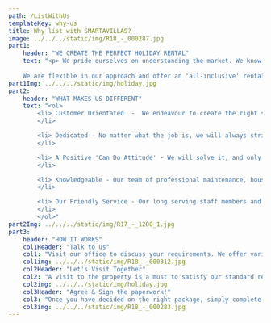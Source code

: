 ```yaml
---
path: /ListWithUs
templateKey: why-us
title: Why list with SMARTAVILLAS?
image: ../../../static/img/R18_-_000287.jpg
part1: 
    header: "WE CREATE THE PERFECT HOLIDAY RENTAL"
    text: "<p> We pride ourselves on understanding the market. We know what your customers will expect when renting a property and we will work with you to ensure that your property meets these expectations with just one simple goal in mind - that your guests have a fantastic holiday and wish to return! Our rental services include professional photography, internet advertising, high standards of hygiene and cleanliness and a professional laundry service. We appreciate that your property is a treasured investment, and we recognise that you may have different requirements and so we are happy to consider any business terms to suit you, ranging from a simple cleaning service to a full property management service. 
    
    We are flexible in our approach and offer an 'all-inclusive' rental package or you can create your own 'tailored-made' rental package. No job is too small or large. We would be delighted to meet you and view your property to discuss how we can help you to optimize rental potential and keep your investment in tip-top condition. <a href='/contact' style='color: #f5821e; text-decoration: underline;'>Email us</a> to book an appointment now </p>"
part1Img: ../../../static/img/holiday.jpg
part2: 
    header: "WHAT MAKES US DIFFERENT" 
    text: "<ol>
        <li> Customer Orientated  -  We endeavour to create the right service solutions and customer care standards for your property to ensure guest satisfaction and promote your rental business
        </li>

        <li> Dedicated - No matter what the job is, we will always strive to provide a first-class service for property owners and guests alike, with attention to detail and a friendly 'no problem' approach. 
        </li>

        <li> A Positive 'Can Do Attitude' - We will solve it, and only if we can't, we will find the person who can!  
        </li>

        <li> Knowledgeable - Our team of professional maintenance, house-keeping and office teams are full of local knowledge! If you've got a question, one of us can answer it
        </li>

        <li> Our Friendly Service - Our long serving staff members and our dedication earn us a strong reputation in the East Algarve. We are proud to be part of the 'Smarta' Family and work together to bring your rental property to life.
        </li>
        </ol>"
part2Img: ../../../static/img/R17_-_1280_1.jpg
part3: 
    header: "HOW IT WORKS"
    col1Header: "Talk to us"
    col1: "Visit our office to discuss your requirements. We offer various marketing, property care, and general service packages to suit your needs."
    col1img: ../../../static/img/R18_-_000312.jpg
    col2Header: "Let's Visit Together"
    col2: "A visit to the property is a must to satisfy our standard requirements and to guide you through any questions."
    col2img: ../../../static/img/holiday.jpg
    col3Header: "Agree & Sign the paperwork!"
    col3: "Once you have decided on the right package, simply complete a few forms, sign off the agreement and away we go!"
    col3img: ../../../static/img/R18_-_000283.jpg
---
```

